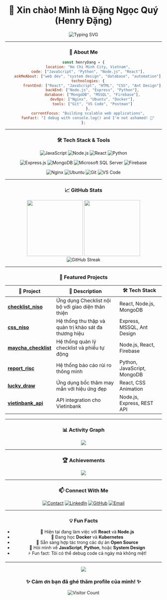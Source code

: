 <div align="center">

# 👋 Xin chào! Mình là **Đặng Ngọc Quý** (Henry Đặng)

<img src="https://readme-typing-svg.herokuapp.com?font=Fira+Code&pause=1000&color=2196F3&center=true&vCenter=true&width=435&lines=Full+Stack+Developer;Software+Engineer;Problem+Solver;Always+learning+new+things" alt="Typing SVG" />

---

### 🚀 **About Me**
```javascript
const henryDang = {
    location: "Ho Chi Minh City, Vietnam",
    code: ["JavaScript", "Python", "Node.js", "React"],
    askMeAbout: ["web dev", "system design", "database", "automation"],
    technologies: {
        frontEnd: ["React", "JavaScript", "HTML", "CSS", "Ant Design"],
        backEnd: ["Node.js", "Express", "Python"],
        database: ["MongoDB", "MSSQL", "Firebase"],
        devOps: ["Nginx", "Ubuntu", "Docker"],
        tools: ["Git", "VS Code", "Postman"]
    },
    currentFocus: "Building scalable web applications",
    funFact: "I debug with console.log() and I'm not ashamed! 🐛"
};
```

---

### 🛠️ **Tech Stack & Tools**

<div align="center">

![JavaScript](https://img.shields.io/badge/JavaScript-323330?style=for-the-badge&logo=javascript&logoColor=F7DF1E)
![Node.js](https://img.shields.io/badge/Node.js-43853D?style=for-the-badge&logo=node.js&logoColor=white)
![React](https://img.shields.io/badge/React-20232A?style=for-the-badge&logo=react&logoColor=61DAFB)
![Python](https://img.shields.io/badge/Python-14354C?style=for-the-badge&logo=python&logoColor=white)

![Express.js](https://img.shields.io/badge/Express.js-404D59?style=for-the-badge&logo=express&logoColor=white)
![MongoDB](https://img.shields.io/badge/MongoDB-4EA94B?style=for-the-badge&logo=mongodb&logoColor=white)
![Microsoft SQL Server](https://img.shields.io/badge/Microsoft%20SQL%20Server-CC2927?style=for-the-badge&logo=microsoft%20sql%20server&logoColor=white)
![Firebase](https://img.shields.io/badge/Firebase-039BE5?style=for-the-badge&logo=Firebase&logoColor=white)

![Nginx](https://img.shields.io/badge/nginx-%23009639.svg?style=for-the-badge&logo=nginx&logoColor=white)
![Ubuntu](https://img.shields.io/badge/Ubuntu-E95420?style=for-the-badge&logo=ubuntu&logoColor=white)
![Git](https://img.shields.io/badge/git-%23F05033.svg?style=for-the-badge&logo=git&logoColor=white)
![VS Code](https://img.shields.io/badge/Visual%20Studio%20Code-0078d7.svg?style=for-the-badge&logo=visual-studio-code&logoColor=white)

</div>

---

### 📈 **GitHub Stats**

<div align="center">
  <img height="180em" src="https://github-readme-stats.vercel.app/api?username=dangngocquy&show_icons=true&theme=react&include_all_commits=true&count_private=true&hide_border=true"/>
  <img height="180em" src="https://github-readme-stats.vercel.app/api/top-langs/?username=dangngocquy&layout=compact&langs_count=8&theme=react&hide_border=true"/>
</div>

<div align="center">
  <img src="https://github-readme-streak-stats.herokuapp.com/?user=dangngocquy&theme=react&hide_border=true" alt="GitHub Streak" />
</div>

---

### 🎯 **Featured Projects**

<div align="center">

| 🚀 **Project** | 📝 **Description** | 🛠️ **Tech Stack** |
|---|---|---|
| [**checklist_niso**](https://github.com/dangngocquy/checklist_niso) | Ứng dụng Checklist nội bộ với giao diện thân thiện | React, Node.js, MongoDB |
| [**css_niso**](https://github.com/dangngocquy/css_niso) | Hệ thống thu thập và quản trị khảo sát đa thương hiệu | Express, MSSQL, Ant Design |
| [**maycha_checklist**](https://github.com/dangngocquy/maycha_checklist) | Hệ thống quản lý checklist và phiếu tự động | Node.js, React, Firebase |
| [**report_risc**](https://github.com/dangngocquy/report_nisc) | Hệ thống báo cáo rủi ro thông minh | Python, JavaScript, MongoDB |
| [**lucky_draw**](https://github.com/dangngocquy/lucky_draw) | Ứng dụng bốc thăm may mắn với hiệu ứng đẹp | React, CSS Animation |
| [**vietinbank_api**](https://github.com/dangngocquy/vietinbank_api) | API integration cho Vietinbank | Node.js, Express, REST API |

</div>

---

### 📊 **Activity Graph**

<div align="center">
  <img src="https://github-readme-activity-graph.vercel.app/graph?username=dangngocquy&theme=react-dark&hide_border=true&area=true" />
</div>

---

### 🏆 **Achievements**

<div align="center">
  <img src="https://github-profile-trophy.vercel.app/?username=dangngocquy&theme=onedark&no-frame=true&row=1&column=6" />
</div>

---

### 📫 **Connect With Me**

<div align="center">

[![Contact](https://img.shields.io/badge/Contact_Service-FF5722?style=for-the-badge&logo=web&logoColor=white)](http://dangngocquy.id.vn/contact)
[![LinkedIn](https://img.shields.io/badge/LinkedIn-0077B5?style=for-the-badge&logo=linkedin&logoColor=white)](https://linkedin.com/in/dangngocquy)
[![GitHub](https://img.shields.io/badge/GitHub-100000?style=for-the-badge&logo=github&logoColor=white)](https://github.com/dangngocquy)
[![Email](https://img.shields.io/badge/Email-D14836?style=for-the-badge&logo=gmail&logoColor=white)](mailto:contact@dangngocquy.id.vn)

</div>

---

### 💡 **Fun Facts**

<div align="center">

- 🔭 Hiện tại đang làm việc với **React** và **Node.js**
- 🌱 Đang học **Docker** và **Kubernetes**
- 👯 Sẵn sàng hợp tác trong các dự án **Open Source**
- 💬 Hỏi mình về **JavaScript**, **Python**, hoặc **System Design**
- ⚡ Fun fact: Tôi có thể debug code cả ngày mà không mệt!

</div>

---

<div align="center">
  <img src="https://capsule-render.vercel.app/api?type=waving&color=gradient&height=100&section=footer&animation=fadeIn" />
  
  ### ✨ **Cảm ơn bạn đã ghé thăm profile của mình!** ✨
  
  ![Visitor Count](https://profile-counter.glitch.me/dangngocquy/count.svg)
  
</div>
